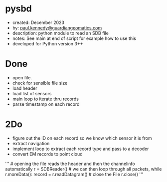 pysbd
=====
* created:       December 2023
* by:            paul.kennedy@guardiangeomatics.com
* description:   python module to read an SDB file
* notes:         See main at end of script for example how to use this
* developed for Python version 3++

Done
====
* open file.
* check for sensible file size
* load header
* load list of sensors
* main loop to iterate thru records
* parse timestamp on each record



2Do
===
* figure out the ID on each record so we know which sensor it is from
* extract navigation
* implement loop to extract each record type and pass to a decoder
* convert EM records to point cloud

'''
    # opening the file reads the header and then the channelinfo automatically
    r = SDBReader(<filename>)
        # we can then loop through all packets, 
        while r.moreData():
            record = r.readDatagram()
    # close the File 
    r.close()
'''